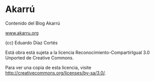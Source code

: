 # Akarrú 

Contenido del Blog Akarrú

www.akarru.org

(cc) Eduardo Díaz Cortés

Está obra está sujeta a la licencia Reconocimiento-CompartirIgual 3.0 Unported de Creative Commons. 

Para ver una copia de esta licencia, visite http://creativecommons.org/licenses/by-sa/3.0/.

